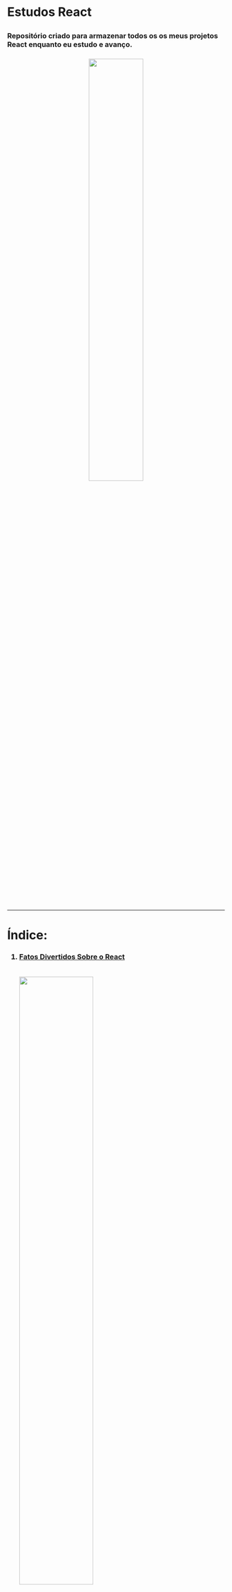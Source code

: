 <h1> 

Estudos React

</h1>

<h3> 

Repositório criado para armazenar todos os os meus projetos React enquanto eu estudo e avanço.

<h3>

<p align="center">
<img src="https://res.cloudinary.com/practicaldev/image/fetch/s--xSt8SQIr--/c_imagga_scale,f_auto,fl_progressive,h_420,q_auto,w_1000/https://dev-to-uploads.s3.amazonaws.com/uploads/articles/aykr6602h90tij1154ha.png" width="50%">
</p>
<hr>

# Índice:
<h3>

1. [Fatos Divertidos Sobre o React](https://subtle-cupcake-3362aa.netlify.app/)   
   
   <br>

   <img src="https://www.imagemhost.com.br/images/2023/03/10/chrome-capture-2023-2-10-2.png" width="60%">
   
   
</h3>
